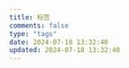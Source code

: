 ```yaml
---
title: 标签
comments: false
type: "tags"
date: 2024-07-18 13:32:40
updated: 2024-07-18 13:32:40
---
```

